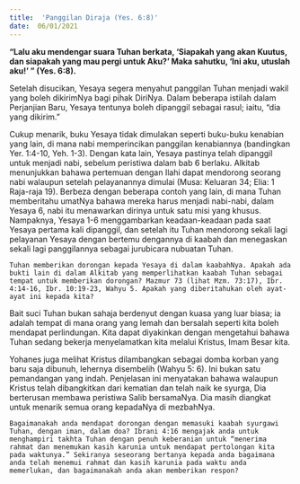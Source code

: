 ```yaml
---
title:  'Panggilan Diraja (Yes. 6:8)'
date:  06/01/2021
---
```


**“Lalu aku mendengar suara Tuhan berkata, ‘Siapakah yang akan Kuutus, dan siapakah yang mau pergi untuk Aku?’ Maka sahutku, ‘Ini aku, utuslah aku!’ ” (Yes. 6:8).**

Setelah disucikan, Yesaya segera menyahut panggilan Tuhan menjadi wakil yang boleh dikirimNya bagi pihak DiriNya. Dalam beberapa istilah dalam Perjanjian Baru, Yesaya tentunya boleh dipanggil sebagai rasul; iaitu, “dia yang dikirim.”

Cukup menarik, buku Yesaya tidak dimulakan seperti buku-buku kenabian yang lain, di mana nabi memperincikan panggilan kenabiannya (bandingkan Yer. 1:4-10, Yeh. 1-3). Dengan kata lain, Yesaya pastinya telah dipanggil untuk menjadi nabi, sebelum peristiwa dalam bab 6 berlaku. Alkitab menunjukkan bahawa pertemuan dengan Ilahi dapat mendorong seorang nabi walaupun setelah pelayanannya dimulai (Musa: Keluaran 34; Elia: 1 Raja-raja 19). Berbeza dengan beberapa contoh yang lain, di mana Tuhan memberitahu umatNya bahawa mereka harus menjadi nabi-nabi, dalam Yesaya 6, nabi itu menawarkan dirinya untuk satu misi yang khusus. Nampaknya, Yesaya 1-6 menggambarkan keadaan-keadaan pada saat Yesaya pertama kali dipanggil, dan setelah itu Tuhan mendorong sekali lagi pelayanan Yesaya dengan bertemu dengannya di kaabah dan menegaskan sekali lagi panggilannya sebagai jurubicara nubuatan Tuhan.

`Tuhan memberikan dorongan kepada Yesaya di dalam kaabahNya. Apakah ada bukti lain di dalam Alkitab yang memperlihatkan kaabah Tuhan sebagai tempat untuk memberikan dorongan? Mazmur 73 (lihat Mzm. 73:17), Ibr. 4:14-16, Ibr. 10:19-23, Wahyu 5. Apakah yang diberitahukan oleh ayat-ayat ini kepada kita?`

Bait suci Tuhan bukan sahaja berdenyut dengan kuasa yang luar biasa; ia adalah tempat di mana orang yang lemah dan bersalah seperti kita boleh mendapat perlindungan. Kita dapat diyakinkan dengan mengetahui bahawa Tuhan sedang bekerja menyelamatkan kita melalui Kristus, Imam Besar kita.

Yohanes juga melihat Kristus dilambangkan sebagai domba korban yang baru saja dibunuh, lehernya disembelih (Wahyu 5: 6). Ini bukan satu pemandangan yang indah. Penjelasan ini menyatakan bahawa walaupun Kristus telah dibangkitkan dari kematian dan telah naik ke syurga, Dia berterusan membawa peristiwa Salib bersamaNya. Dia masih diangkat untuk menarik semua orang kepadaNya di mezbahNya.

`Bagaimanakah anda mendapat dorongan dengan memasuki kaabah syurgawi Tuhan, dengan iman, dalam doa? Ibrani 4:16 mengajak anda untuk menghampiri takhta Tuhan dengan penuh keberanian untuk “menerima rahmat dan menemukan kasih karunia untuk mendapat pertolongan kita pada waktunya.” Sekiranya seseorang bertanya kepada anda bagaimana anda telah menemui rahmat dan kasih karunia pada waktu anda memerlukan, dan bagaimanakah anda akan memberikan respon?`